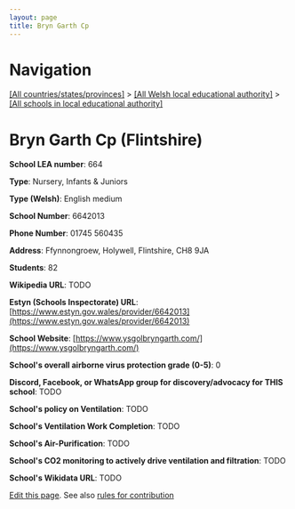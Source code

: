 ```yaml
---
layout: page
title: Bryn Garth Cp
---
```

# Navigation

[[All countries/states/provinces]](../../..) > [[All Welsh local educational authority]](../..) > [[All schools in local educational authority]](..)

# Bryn Garth Cp (Flintshire)

**School LEA number**: 664

**Type**: Nursery, Infants & Juniors

**Type (Welsh)**: English medium

**School Number**: 6642013

**Phone Number**: 01745 560435

**Address**: Ffynnongroew, Holywell, Flintshire, CH8 9JA

**Students**: 82

**Wikipedia URL**: TODO

**Estyn (Schools Inspectorate) URL**: [https://www.estyn.gov.wales/provider/6642013](https://www.estyn.gov.wales/provider/6642013)

**School Website**: [https://www.ysgolbryngarth.com/](https://www.ysgolbryngarth.com/)

**School's overall airborne virus protection grade (0-5)**: 0

**Discord, Facebook, or WhatsApp group for discovery/advocacy for THIS school**: TODO

**School's policy on Ventilation**: TODO

**School's Ventilation Work Completion**: TODO

**School's Air-Purification**: TODO

**School's CO2 monitoring to actively drive ventilation and filtration**: TODO

**School's Wikidata URL**: TODO




[Edit this page](https://github.com/ventilate-schools/Wales/edit/prif/./Flintshire/Bryn_Garth_Cp.md). See also [rules for contribution](../../../contribution-rules/)